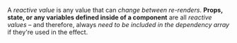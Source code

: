 A _reactive value_ is any value that can _change between re-renders_. 
__Props, state, or any variables defined inside of a component__ are all _reactive values_ – and therefore, always _need to be included in the dependency array_ if they're used in the effect.